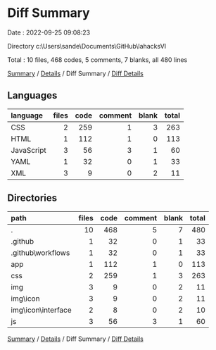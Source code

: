 # Diff Summary

Date : 2022-09-25 09:08:23

Directory c:\\Users\\sande\\Documents\\GitHub\\lahacksVI

Total : 10 files,  468 codes, 5 comments, 7 blanks, all 480 lines

[Summary](results.md) / [Details](details.md) / Diff Summary / [Diff Details](diff-details.md)

## Languages
| language | files | code | comment | blank | total |
| :--- | ---: | ---: | ---: | ---: | ---: |
| CSS | 2 | 259 | 1 | 3 | 263 |
| HTML | 1 | 112 | 1 | 0 | 113 |
| JavaScript | 3 | 56 | 3 | 1 | 60 |
| YAML | 1 | 32 | 0 | 1 | 33 |
| XML | 3 | 9 | 0 | 2 | 11 |

## Directories
| path | files | code | comment | blank | total |
| :--- | ---: | ---: | ---: | ---: | ---: |
| . | 10 | 468 | 5 | 7 | 480 |
| .github | 1 | 32 | 0 | 1 | 33 |
| .github\\workflows | 1 | 32 | 0 | 1 | 33 |
| app | 1 | 112 | 1 | 0 | 113 |
| css | 2 | 259 | 1 | 3 | 263 |
| img | 3 | 9 | 0 | 2 | 11 |
| img\\icon | 3 | 9 | 0 | 2 | 11 |
| img\\icon\\interface | 2 | 8 | 0 | 2 | 10 |
| js | 3 | 56 | 3 | 1 | 60 |

[Summary](results.md) / [Details](details.md) / Diff Summary / [Diff Details](diff-details.md)